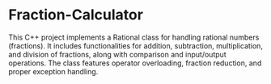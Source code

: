 # Fraction-Calculator
This C++ project implements a Rational class for handling rational numbers (fractions). It includes functionalities for addition, subtraction, multiplication, and division of fractions, along with comparison and input/output operations. The class features operator overloading, fraction reduction, and proper exception handling.
